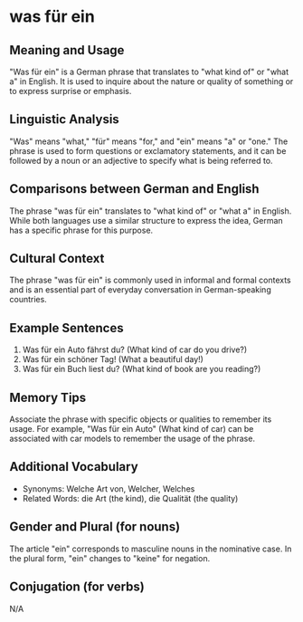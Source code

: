# was für ein
## Meaning and Usage
"Was für ein" is a German phrase that translates to "what kind of" or "what a" in English. It is used to inquire about the nature or quality of something or to express surprise or emphasis.

## Linguistic Analysis
"Was" means "what," "für" means "for," and "ein" means "a" or "one." The phrase is used to form questions or exclamatory statements, and it can be followed by a noun or an adjective to specify what is being referred to.

## Comparisons between German and English
The phrase "was für ein" translates to "what kind of" or "what a" in English. While both languages use a similar structure to express the idea, German has a specific phrase for this purpose.

## Cultural Context
The phrase "was für ein" is commonly used in informal and formal contexts and is an essential part of everyday conversation in German-speaking countries.

## Example Sentences
1. Was für ein Auto fährst du? (What kind of car do you drive?)
2. Was für ein schöner Tag! (What a beautiful day!)
3. Was für ein Buch liest du? (What kind of book are you reading?)

## Memory Tips
Associate the phrase with specific objects or qualities to remember its usage. For example, "Was für ein Auto" (What kind of car) can be associated with car models to remember the usage of the phrase.

## Additional Vocabulary
- Synonyms: Welche Art von, Welcher, Welches
- Related Words: die Art (the kind), die Qualität (the quality)

## Gender and Plural (for nouns)
The article "ein" corresponds to masculine nouns in the nominative case. In the plural form, "ein" changes to "keine" for negation.

## Conjugation (for verbs)
N/A